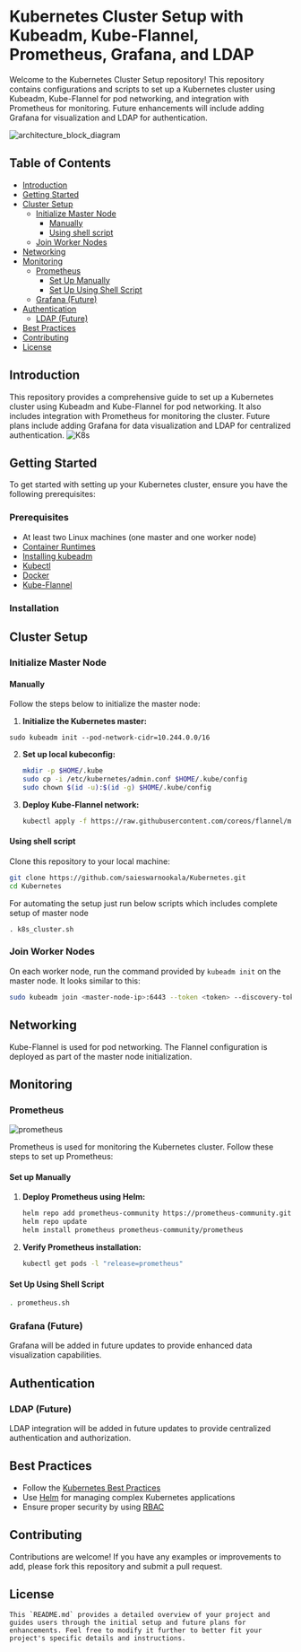 # Kubernetes Cluster Setup with Kubeadm, Kube-Flannel, Prometheus, Grafana, and LDAP

Welcome to the Kubernetes Cluster Setup repository! This repository contains configurations and scripts to set up a Kubernetes cluster using Kubeadm, Kube-Flannel for pod networking, and integration with Prometheus for monitoring. Future enhancements will include adding Grafana for visualization and LDAP for authentication.

![architecture_block_diagram](https://github.com/saieswarnookala/Kubernetes/assets/108252839/809323b0-bdd6-4432-bedd-77fec8ecc84e)


## Table of Contents

- [Introduction](#introduction)
- [Getting Started](#getting-started)
- [Cluster Setup](#cluster-setup)
  - [Initialize Master Node](#initialize-master-node)
    - [Manually](#manually)
    - [Using shell script](#using-shell-script)
  - [Join Worker Nodes](#join-worker-nodes)
- [Networking](#networking)
- [Monitoring](#monitoring)
  - [Prometheus](#prometheus)
    - [Set Up Manually](#set-up-manually)
    - [Set Up Using Shell Script](#set-up-using-shell-script)
  - [Grafana (Future)](#grafana-future)
- [Authentication](#authentication)
  - [LDAP (Future)](#ldap-future)
- [Best Practices](#best-practices)
- [Contributing](#contributing)
- [License](#license)

## Introduction

This repository provides a comprehensive guide to set up a Kubernetes cluster using Kubeadm and Kube-Flannel for pod networking. It also includes integration with Prometheus for monitoring the cluster. Future plans include adding Grafana for data visualization and LDAP for centralized authentication.
![K8s](https://github.com/saieswarnookala/Kubernetes/assets/108252839/1edcfae6-182c-4fdb-bb92-cbf63bc04270)

## Getting Started

To get started with setting up your Kubernetes cluster, ensure you have the following prerequisites:

### Prerequisites

- At least two Linux machines (one master and one worker node)
- [Container Runtimes](https://kubernetes.io/docs/setup/production-environment/container-runtimes/)
- [Installing kubeadm](https://kubernetes.io/docs/setup/production-environment/tools/kubeadm/install-kubeadm/)
- [Kubectl](https://kubernetes.io/docs/tasks/tools/install-kubectl/)
- [Docker](https://docs.docker.com/get-docker/)
- [Kube-Flannel](https://github.com/flannel-io/flannel#deploying-flannel-manually)

### Installation


## Cluster Setup
### Initialize Master Node 
#### Manually
Follow the steps below to initialize the master node:

1. **Initialize the Kubernetes master:**
```
sudo kubeadm init --pod-network-cidr=10.244.0.0/16
```

2. **Set up local kubeconfig:**

   ```sh
   mkdir -p $HOME/.kube
   sudo cp -i /etc/kubernetes/admin.conf $HOME/.kube/config
   sudo chown $(id -u):$(id -g) $HOME/.kube/config
   ```

3. **Deploy Kube-Flannel network:**

   ```sh
   kubectl apply -f https://raw.githubusercontent.com/coreos/flannel/master/Documentation/kube-flannel.yml
   ```
#### Using shell script
Clone this repository to your local machine:

```sh
git clone https://github.com/saieswarnookala/Kubernetes.git
cd Kubernetes
```
For automating the setup just run below scripts which includes complete setup of master node
```
. k8s_cluster.sh

```
### Join Worker Nodes

On each worker node, run the command provided by `kubeadm init` on the master node. It looks similar to this:

```sh
sudo kubeadm join <master-node-ip>:6443 --token <token> --discovery-token-ca-cert-hash sha256:<hash>
```

## Networking

Kube-Flannel is used for pod networking. The Flannel configuration is deployed as part of the master node initialization.

## Monitoring

### Prometheus
![prometheus](https://github.com/saieswarnookala/Kubernetes/assets/108252839/e60b132d-20df-4ee8-86f4-24d4cbe1ea4d)

Prometheus is used for monitoring the Kubernetes cluster. Follow these steps to set up Prometheus:
#### Set up Manually 
1. **Deploy Prometheus using Helm:**

   ```sh
   helm repo add prometheus-community https://prometheus-community.github.io/helm-charts
   helm repo update
   helm install prometheus prometheus-community/prometheus
   ```

2. **Verify Prometheus installation:**

   ```sh
   kubectl get pods -l "release=prometheus"
   ```
#### Set Up Using Shell Script
   ```sh
   . prometheus.sh
   ```
### Grafana (Future)

Grafana will be added in future updates to provide enhanced data visualization capabilities.

## Authentication

### LDAP (Future)

LDAP integration will be added in future updates to provide centralized authentication and authorization.

## Best Practices

- Follow the [Kubernetes Best Practices](https://kubernetes.io/docs/concepts/cluster-administration/manage-deployment/)
- Use [Helm](https://helm.sh/) for managing complex Kubernetes applications
- Ensure proper security by using [RBAC](https://kubernetes.io/docs/reference/access-authn-authz/rbac/)

## Contributing

Contributions are welcome! If you have any examples or improvements to add, please fork this repository and submit a pull request.

## License


```
This `README.md` provides a detailed overview of your project and guides users through the initial setup and future plans for enhancements. Feel free to modify it further to better fit your project's specific details and instructions.
```

